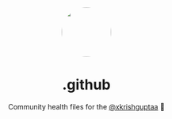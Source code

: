 <div align="center">
  <img src="https://github.com/github.png" height="100px" width="100px" style="border-radius: 100%;" />
  <br />
  <h1>.github</h1>
  <p>Community health files for the <a href="https://github.com/xkrishguptaa">@xkrishguptaa</a> 🍭</p>
</div>

